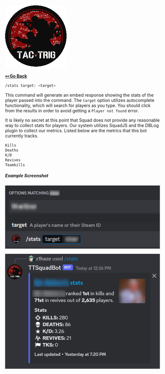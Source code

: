 ![docs/logo.png](../logo.png)

**[↤ Go Back](../../README.md)**

```bash
/stats target: <target>
```

This command will generate an embed response showing the stats of the player passed into the command. The `target`
option utilizes autocomplete functionality, which will search for players as you type. You should click from the
results in order to avoid getting a `Player not found` error.

It is likely no secret at this point that Squad does not provide any reasonable way to collect stats for players.
Our system utilizes SquadJS and the DBLog plugin to collect our metrics. Listed below are the metrics that this bot
currently tracks.

```text
Kills
Deaths
K/D
Revives
Teamkills
```

##### Example Screenshot

![stats1.png](stats1.png)

![stats2.png](stats2.png)